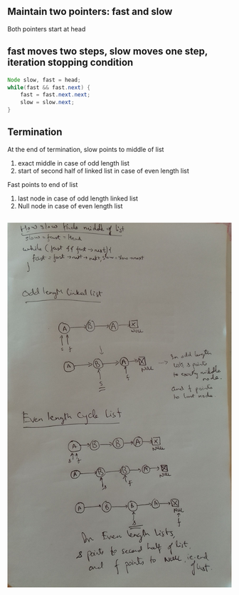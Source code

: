 
## Maintain two pointers: fast and slow

Both pointers start at head

## fast moves two steps, slow moves one step, iteration stopping condition

```java
Node slow, fast = head;
while(fast && fast.next) {
    fast = fast.next.next;
    slow = slow.next;
}
```

## Termination

At the end of termination,
slow points to middle of list
1. exact middle in case of odd length list
2. start of second half of linked list in case of even length list

Fast points to end of list
1. last node in case of odd length linked list
2. Null node in case of even length list

## 

![linkedlistmiddle](images/linkedlistmiddle.jpg)